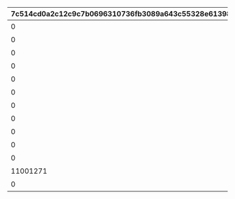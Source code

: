 |7c514cd0a2c12c9c7b0696310736fb3089a643c55328e61398aaac30ff8ddeca|f760098b4f6119df9401895449e93308dcf8cdf12113ea9625074789aa9450ee|2f41275bbadd015fcd266892a8ba35c2142655198767ca155371b6306b3f8b21|a3b1d22f9e67ac55f3d691b074c295278d8dce92625325e2d1696b2c8813553b|89757d3eb653f7fc1d7dec3e8b1af9daca2994dc16c957ab0af8ff307c5ae66d|fc82d563434580efeaf9c3c6d564d6077ce7440706f25afd83eadf597d54bdf7|b03f22ee0a4339c11b7fac2e27388e327d2424bc05e67c43e35b562b61273a35|81b7d75370b5cf027015d15b36bd695710b74c374ee60d93f82c7f462de6d2d5|e06cedc0ad517ca8721a56c22252a8b4b22034584f0ae76aa69ce7075ece5744|e9433f79407e07bd9ee99fd61c7a8820a585aa12f9a5799322d8177e612ca990|375fa192c2f258cac40bd6fc64197183bd8c28fce0142bbba3219dde637266e4|
| --- | --- | --- | --- | --- | --- | --- | --- | --- | --- | --- |
|0|91002|25|二人だけの時間|10157107|2|5128071|10128|8|0|0|
|0|91002|25|新居の必須条件|0|2|5128072|10128|8|0|5128071|
|0|91002|25|本当は誰よりも|0|2|5128073|10128|8|0|5128072|
|0|91002|25|家族で大切に\nしたいこと|0|2|5128074|10128|8|0|5128073|
|0|91002|50|誓いの言葉|0|2|5128075|10128|8|0|5128074|
|0|91002|25|血の婚約報告|10157107|3|5128081|10128|8|0|0|
|0|91002|25|風来人の家探し|0|3|5128082|10128|8|0|5128081|
|0|91002|25|愛おしい時間|0|3|5128083|10128|8|0|5128082|
|0|91002|25|トーゴクの\n家族文化|0|3|5128084|10128|8|0|5128083|
|0|91002|50|飾らない愛を|0|3|5128085|10128|8|0|5128084|
|0|0|0|口約束は災いのもと|0|4|5128091|10128|0|5128085|5128075|
|11001271|0|0|譲れない家庭の味|0|4|5128092|10128|0|0|5128091|
|0|0|0|夢の語り部に誘われて|10157107|1|5128161|10128|0|0|0|